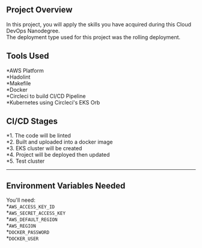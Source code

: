 ## Project Overview

In this project, you will apply the skills you have acquired during this Cloud DevOps Nanodegree.\
The deployment type used for this project was the rolling deployment.

## Tools Used

*AWS Platform\
*Hadolint\
*Makefile\
*Docker\
*Circleci to build CI/CD Pipeline\
*Kubernetes using Circleci's EKS Orb

## CI/CD Stages

*1. The code will be linted\
*2. Built and uploaded into a docker image\
*3. EKS cluster will be created\
*4. Project will be deployed then updated\
*5. Test cluster

---

## Environment Variables Needed

You'll need:\
*`AWS_ACCESS_KEY_ID`\
*`AWS_SECRET_ACCESS_KEY`\
*`AWS_DEFAULT_REGION`\
*`AWS_REGION`\
*`DOCKER_PASSWORD`\
*`DOCKER_USER`
